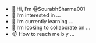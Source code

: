 - 👋 Hi, I’m @SourabhSharma001
- 👀 I’m interested in ...
- 🌱 I’m currently learning ...
- 💞️ I’m looking to collaborate on ...
- 📫 How to reach me b y ...

<!---
SourabhSharma001/SourabhSharma001 is a ✨ special ✨ repository because its `README.md` (this file) appears on your GitHub profile.
You can click the Preview link to take a look at your changes.
--->
